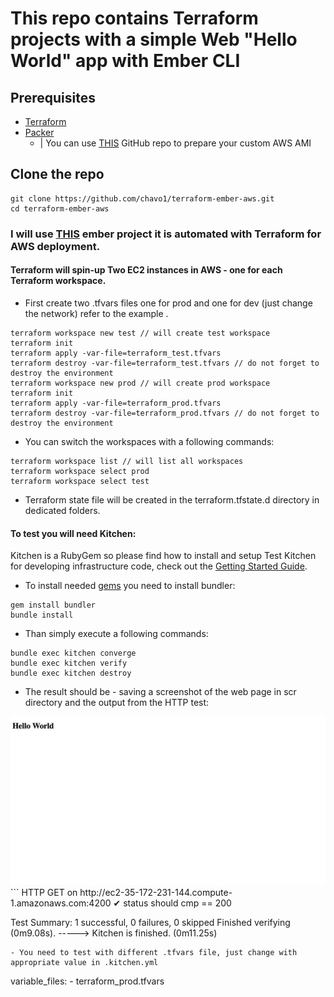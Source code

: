 # This repo contains Terraform projects with a simple Web "Hello World" app with Ember CLI

## Prerequisites
- [Terraform](https://www.terraform.io/)
- [Packer](https://www.packer.io/)
  - | You can use [THIS](https://github.com/chavo1/packer-ami-ember) GitHub repo to prepare your custom AWS AMI

## Clone the repo
```
git clone https://github.com/chavo1/terraform-ember-aws.git
cd terraform-ember-aws
```
### I will use [THIS](https://github.com/chavo1/hello-ember) ember project it is automated with Terraform for AWS deployment.
#### Terraform will spin-up Two EC2 instances in AWS - one for each Terraform workspace.
- First create two .tfvars files one for prod and one for dev (just change the network) refer to the example .
```
terraform workspace new test // will create test workspace 
terraform init
terraform apply -var-file=terraform_test.tfvars
terraform destroy -var-file=terraform_test.tfvars // do not forget to destroy the environment
terraform workspace new prod // will create prod workspace 
terraform init
terraform apply -var-file=terraform_prod.tfvars
terraform destroy -var-file=terraform_prod.tfvars // do not forget to destroy the environment
```
- You can switch the workspaces with a following commands:
```
terraform workspace list // will list all workspaces 
terraform workspace select prod
terraform workspace select test
```
- Terraform state file will be created in the terraform.tfstate.d directory in dedicated folders.

#### To test you will need Kitchen:

Kitchen is a RubyGem so please find how to install and setup Test Kitchen for developing infrastructure code, check out the [Getting Started Guide](http://kitchen.ci/docs/getting-started/).

- To install needed [gems](https://guides.rubygems.org/what-is-a-gem/) you need to install bundler:

```
gem install bundler
bundle install
```
- Than simply execute a following commands:

```
bundle exec kitchen converge
bundle exec kitchen verify
bundle exec kitchen destroy
```
- The result should be - saving a screenshot of the web page in scr directory and the output from the HTTP test:
<img src="scr/screen.png" width="512" height="270">
``` 
  HTTP GET on http://ec2-35-172-231-144.compute-1.amazonaws.com:4200
     ✔  status should cmp == 200

Test Summary: 1 successful, 0 failures, 0 skipped
       Finished verifying <default-terraform> (0m9.08s).
-----> Kitchen is finished. (0m11.25s)
```
- You need to test with different .tfvars file, just change with appropriate value in .kitchen.yml

```
  variable_files:
    - terraform_prod.tfvars
```
